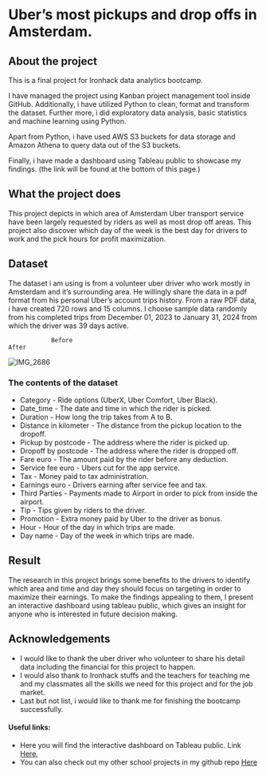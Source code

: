 # Uber’s most pickups and drop offs in Amsterdam.
## About the project
This is a final project for Ironhack data analytics bootcamp. 

I have managed the project using Kanban project management tool inside GitHub. Additionally, i have utilized Python to clean, format and transform the dataset. Further more, i did exploratory data analysis, basic statistics and machine learning using Python. 

Apart from Python, i have used AWS S3 buckets for data storage and Amazon Athena to query data out of the S3 buckets. 

Finally, i have made a dashboard using Tableau public to showcase my findings. (the link will be found at the bottom of this page.)

## What the project does
This project depicts in which area of Amsterdam Uber transport service have been largely requested by riders as well as most drop off areas.  This project also discover which day of the week is the best day for drivers to work and the pick hours for profit maximization.
## Dataset
The dataset i am using is from a volunteer uber driver who work mostly in Amsterdam and it’s surrounding area. He willingly share the data in a pdf format from his personal Uber’s account trips history. From a raw PDF data, i have created 720 rows and 15 columns. I choose sample data randomly from his completed trips from December 01, 2023 to January 31, 2024 from which the driver was 39 days active. 


                Before							                            After

![IMG_2686](https://github.com/user-attachments/assets/9f12f835-8d5c-40e6-a816-f1dfcf7dbdd1)








### The contents of the dataset


- Category - Ride options (UberX, Uber Comfort, Uber Black).
- Date_time - The date and time in which the rider is picked.
- Duration - How long the trip takes from A to B.
- Distance in kilometer - The distance from the pickup location to the dropoff.
- Pickup by postcode - The address where the rider is picked up.
- Dropoff by postcode - The address where the rider is dropped off.
- Fare euro - The amount paid by the rider before any deduction.
- Service fee euro - Ubers cut for the app service.
- Tax - Money paid to tax administration.
- Earnings euro - Drivers earning after service fee and tax.
- Third Parties - Payments made to Airport in order to pick from inside the airport.
- Tip - Tips given by riders to the driver.
- Promotion - Extra money paid by Uber to the driver as bonus.
- Hour - Hour of the day in which trips are made.
- Day name - Day of the week in which trips are made.

## Result
The research in this project brings some benefits to the drivers to identify which area and time and day they should focus on targeting in order to maximize their earnings. To make the findings appealing to them, I present an interactive dashboard using tableau public, which gives an insight for anyone who is interested in future decision making.

## Acknowledgements
- I would like to thank the uber driver who volunteer to share his detail data including the financial for this project to happen. 
- I would also thank to Ironhack stuffs and the teachers for teaching me and my classmates all the skills we need for this project and for the job market.
- Last but not list, i would like to thank me for finishing the bootcamp successfully.


#### Useful links:
- Here you will find the interactive dashboard on Tableau public. Link [Here](https://public.tableau.com/views/uberpickupsanddropoffs/PickhoursDash?:language=en-GB&:sid=&:redirect=auth&:display_count=n&:origin=viz_share_link),
- You can also check out my other school projects in my github repo [Here](https://github.com/Biruk-Buye?tab=repositories)
